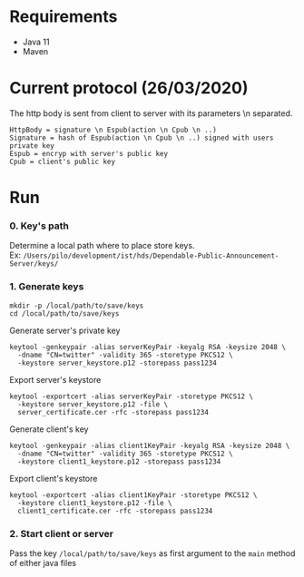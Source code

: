 # Requirements
- Java 11
- Maven

# Current protocol (26/03/2020)
The http body is sent from client to server with its parameters \n separated.
```
HttpBody = signature \n Espub(action \n Cpub \n ..)
Signature = hash of Espub(action \n Cpub \n ..) signed with users private key
Espub = encryp with server's public key
Cpub = client's public key
```

# Run
### 0. Key's path
Determine a local path where to place store keys.  
Ex: `/Users/pilo/development/ist/hds/Dependable-Public-Announcement-Server/keys/`
### 1. Generate keys
```
mkdir -p /local/path/to/save/keys
cd /local/path/to/save/keys
```  
Generate server's private key
```
keytool -genkeypair -alias serverKeyPair -keyalg RSA -keysize 2048 \
  -dname "CN=twitter" -validity 365 -storetype PKCS12 \
  -keystore server_keystore.p12 -storepass pass1234
```
Export server's keystore
```
keytool -exportcert -alias serverKeyPair -storetype PKCS12 \
  -keystore server_keystore.p12 -file \
  server_certificate.cer -rfc -storepass pass1234
```
Generate client's key
```
keytool -genkeypair -alias client1KeyPair -keyalg RSA -keysize 2048 \
  -dname "CN=twitter" -validity 365 -storetype PKCS12 \
  -keystore client1_keystore.p12 -storepass pass1234
```
Export client's keystore
```
keytool -exportcert -alias client1KeyPair -storetype PKCS12 \
  -keystore client1_keystore.p12 -file \
  client1_certificate.cer -rfc -storepass pass1234
```
### 2. Start client or server
Pass the key `/local/path/to/save/keys` as first argument to the `main` method of either java files

#